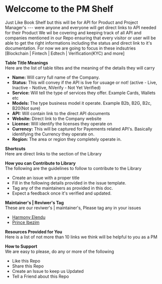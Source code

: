 # Welccome to  the PM Shelf
Just Like Book Shelf but this will be for API for Product and Project Manager's --- were anyone and everyone will get direct links to API needed for their Product 
We wil be covering and keeping track of all API and companies mentioned in our Repo ensuring that every visitor or user will be able to get the right informations including the status and direct link to it's documentation. For now we are going to focus in these indsutries [Blockchain | Fintech | Edtech | Verification(KYC) and more]

**Table Title Meanings** \
Here are the list of table tiltes and the meaning of the details they will carry 
- **Name:** Will carry full name of the Company. 
- **Status:** This will convey if the API is live for usuage or not! (active - Live, Inactive - Notlive, NVerify - Not Yet Verified)
- **Service:** Will tell the type of services they offer. Example Cards, Wallets etc 
- **Models:** The type business model it operate. Example B2b, B2G, B2c, B20(Not sure)
- **API:** Will contain link to the direct API documents
- **Website:** Direct link to the Company website 
- **License:** Will identify the licenses they operate on 
- **Currency:** This will be captured for Payements related API's. Basically identifying the Currency they operate on. 
- **Region:** The area or region they completely operate in. 

**Shortcuts** \
Here are direct links to the section of the Library 

**How you can Contribute to Library** \
The following are the guidelines to follow to contribute to the Library
- Create an issue with a proper title 
- Fill in the following details provided in the issue template. 
- Tag any of the maintainers as provided in this doc. 
- Expect a feedback once it's verified and updated.

**Maintainer's |  Reviwer's Tag**\
These are our reviwer's | maintainer's, Please tag any in your issues
- [Harmony Elendu](https://github.com/harmonyelendu)
- [Prince Ibezim](https://github.com/PrinceKae)

**Resources Provided for You** \
Here is a list of not more than 10 links we think will be helpful to you as a PM

**How to Support** \
We are easy to please, do any or more of the following 
- Like this Repo
- Share this Repo 
- Create an Issue to keep us Updated 
- Tell a Friend about this Repo
